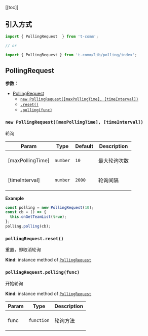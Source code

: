 [[toc]]

## 引入方式

```ts
import { PollingRequest  } from 't-comm';

// or

import { PollingRequest } from 't-comm/lib/polling/index';
```


## PollingRequest 


**参数**：




* [PollingRequest](#PollingRequest)
    * [`new PollingRequest([maxPollingTime], [timeInterval])`](#new_PollingRequest_new)
    * [`.reset()`](#PollingRequest+reset)
    * [`.polling(func)`](#PollingRequest+polling)

<a name="new_PollingRequest_new"></a>

### `new PollingRequest([maxPollingTime], [timeInterval])`
<p>轮询</p>


| Param | Type | Default | Description |
| --- | --- | --- | --- |
| [maxPollingTime] | <code>number</code> | <code>10</code> | <p>最大轮询次数</p> |
| [timeInterval] | <code>number</code> | <code>2000</code> | <p>轮询间隔</p> |

**Example**  
```ts
const polling = new PollingRequest(10);
const cb = () => {
  this.onGetTeamList(true);
};
polling.polling(cb);
```
<a name="PollingRequest+reset"></a>

### `pollingRequest.reset()`
<p>重置，即取消轮询</p>

**Kind**: instance method of [<code>PollingRequest</code>](#PollingRequest)  
<a name="PollingRequest+polling"></a>

### `pollingRequest.polling(func)`
<p>开始轮询</p>

**Kind**: instance method of [<code>PollingRequest</code>](#PollingRequest)  

| Param | Type | Description |
| --- | --- | --- |
| func | <code>function</code> | <p>轮询方法</p> |

